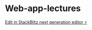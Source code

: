 # Web-app-lectures

[Edit in StackBlitz next generation editor ⚡️](https://stackblitz.com/~/github.com/tk22kalal2/Web-app-lectures)